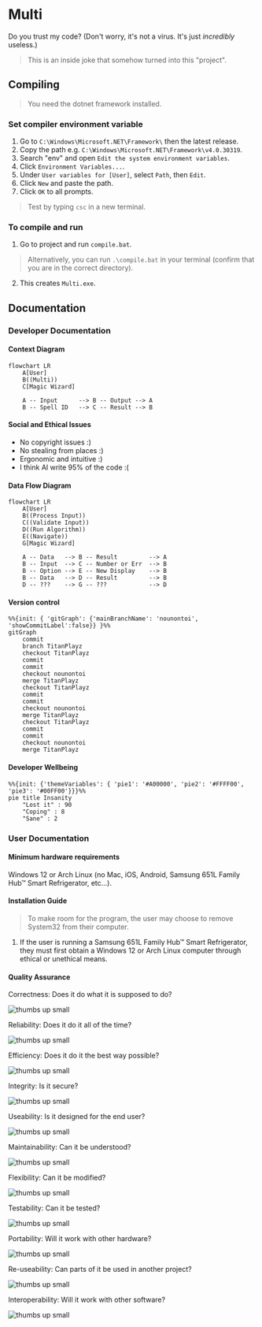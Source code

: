 # Multi
Do you trust my code? (Don't worry, it's not a virus. It's just *incredibly* useless.)

> This is an inside joke that somehow turned into this "project".

## Compiling 

> You need the dotnet framework installed.

### Set compiler environment variable
1. Go to `C:\Windows\Microsoft.NET\Framework\` then the latest release.
2. Copy the path e.g. `C:\Windows\Microsoft.NET\Framework\v4.0.30319`.
3. Search "env" and open `Edit the system environment variables`.
4. Click `Environment Variables...`.
5. Under `User variables for [User]`, select `Path`, then `Edit`.
6. Click `New` and paste the path.
7. Click `OK` to all prompts.

> Test by typing `csc` in a new terminal.

### To compile and run
1. Go to project and run `compile.bat`.
> Alternatively, you can run `.\compile.bat` in your terminal (confirm that you are in the correct directory).
2. This creates `Multi.exe`.


## Documentation

### Developer Documentation

#### Context Diagram
```mermaid
flowchart LR
    A[User]
    B((Multi))
    C[Magic Wizard]

    A -- Input      --> B -- Output --> A
    B -- Spell ID   --> C -- Result --> B
```

#### Social and Ethical Issues
- No copyright issues :)
- No stealing from places :)
- Ergonomic and intuitive :)
- I think AI write 95% of the code :(

#### Data Flow Diagram
```mermaid
flowchart LR
    A[User]
    B((Process Input))
    C((Validate Input))
    D((Run Algorithm))
    E((Navigate))
    G[Magic Wizard]

    A -- Data   --> B -- Result         --> A
    B -- Input  --> C -- Number or Err  --> B
    B -- Option --> E -- New Display    --> B
    B -- Data   --> D -- Result         --> B
    D -- ???    --> G -- ???            --> D
```

#### Version control
```mermaid
%%{init: { 'gitGraph': {'mainBranchName': 'nounontoi', 'showCommitLabel':false}} }%%
gitGraph
    commit
    branch TitanPlayz
    checkout TitanPlayz
    commit
    commit
    checkout nounontoi
    merge TitanPlayz
    checkout TitanPlayz
    commit
    commit
    checkout nounontoi
    merge TitanPlayz
    checkout TitanPlayz
    commit
    commit
    checkout nounontoi
    merge TitanPlayz
```

#### Developer Wellbeing
```mermaid
%%{init: {'themeVariables': { 'pie1': '#A00000', 'pie2': '#FFFF00', 'pie3': '#00FF00'}}}%%
pie title Insanity
    "Lost it" : 90
    "Coping" : 8
    "Sane" : 2
```

### User Documentation

#### Minimum hardware requirements
Windows 12 or Arch Linux (no Mac, iOS, Android, Samsung 651L Family Hub™ Smart Refrigerator, etc...).

#### Installation Guide
> To make room for the program, the user may choose to remove System32 from their computer.
1. If the user is running a Samsung 651L Family Hub™ Smart Refrigerator, they must first obtain a Windows 12 or Arch Linux computer through ethical or unethical means.

#### Quality Assurance
Correctness: Does it do what it is supposed to do?

![thumbs up small](https://github.com/nounontoi/Multi/assets/110803721/efdec3a5-6384-469b-9ed0-2f65abc9a246)

Reliability: Does it do it all of the time?

![thumbs up small](https://github.com/nounontoi/Multi/assets/110803721/efdec3a5-6384-469b-9ed0-2f65abc9a246)

Efficiency: Does it do it the best way possible?

![thumbs up small](https://github.com/nounontoi/Multi/assets/110803721/efdec3a5-6384-469b-9ed0-2f65abc9a246)

Integrity: Is it secure?

![thumbs up small](https://github.com/nounontoi/Multi/assets/110803721/efdec3a5-6384-469b-9ed0-2f65abc9a246)

Useability: Is it designed for the end user?

![thumbs up small](https://github.com/nounontoi/Multi/assets/110803721/efdec3a5-6384-469b-9ed0-2f65abc9a246)

Maintainability: Can it be understood?

![thumbs up small](https://github.com/nounontoi/Multi/assets/110803721/efdec3a5-6384-469b-9ed0-2f65abc9a246)

Flexibility: Can it be modified?

![thumbs up small](https://github.com/nounontoi/Multi/assets/110803721/efdec3a5-6384-469b-9ed0-2f65abc9a246)

Testability: Can it be tested?

![thumbs up small](https://github.com/nounontoi/Multi/assets/110803721/efdec3a5-6384-469b-9ed0-2f65abc9a246)

Portability: Will it work with other hardware?

![thumbs up small](https://github.com/nounontoi/Multi/assets/110803721/efdec3a5-6384-469b-9ed0-2f65abc9a246)

Re-useability: Can parts of it be used in another project?

![thumbs up small](https://github.com/nounontoi/Multi/assets/110803721/efdec3a5-6384-469b-9ed0-2f65abc9a246)

Interoperability: Will it work with other software?

![thumbs up small](https://github.com/nounontoi/Multi/assets/110803721/efdec3a5-6384-469b-9ed0-2f65abc9a246)